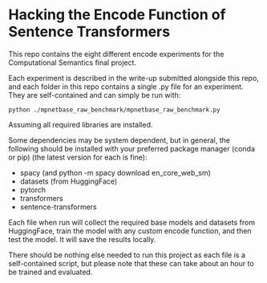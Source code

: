 # Hacking the Encode Function of Sentence Transformers

This repo contains the eight different encode experiments for the Computational Semantics final project.

Each experiment is described in the write-up submitted alongside this repo, and each folder in
this repo contains a single .py file for an experiment. They are self-contained and can simply be run
with:

```
python ./mpnetbase_raw_benchmark/mpnetbase_raw_benchmark.py
```

Assuming all required libraries are installed.

Some dependencies may be system dependent, but in general, the following should be installed
with your preferred package manager (conda or pip) (the latest version for each is fine):

- spacy (and python -m spacy download en_core_web_sm)
- datasets (from HuggingFace)
- pytorch
- transformers
- sentence-transformers

Each file when run will collect the required base models and datasets from HuggingFace, train
the model with any custom encode function, and then test the model. It will save the results locally.

There should be nothing else needed to run this project as each file is a self-contained script,
but please note that these can take about an hour to be trained and evaluated.
